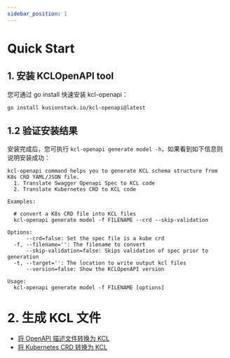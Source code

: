```yaml
---
sidebar_position: 1
---
```


# Quick Start

## 1. 安装 KCLOpenAPI tool

您可通过 go install 快速安装 kcl-openapi：

```shell
go install kusionstack.io/kcl-openapi@latest
```

## 1.2 验证安装结果

安装完成后，您可执行 `kcl-openapi generate model -h`，如果看到如下信息则说明安装成功：

```shell
kcl-openapi command helps you to generate KCL schema structure from K8s CRD YAML/JSON file.
  1. Translate Swagger Openapi Spec to KCL code
  2. Translate Kubernetes CRD to KCL code

Examples:

  # convert a K8s CRD file into KCL files
  kcl-openapi generate model -f FILENAME --crd --skip-validation

Options:
      --crd=false: Set the spec file is a kube crd
  -f, --filename='': The filename to convert
      --skip-validation=false: Skips validation of spec prior to generation
  -t, --target='': The location to write output kcl files
      --version=false: Show the KCLOpenAPI version

Usage:
  kcl-openapi generate model -f FILENAME [options]
```

# 2. 生成 KCL 文件

- [将 OpenAPI 描述文件转换为 KCL](../openapi/openapi-to-kcl.md)
- [将 Kubernetes CRD 转换为 KCL](../openapi/crd-to-kcl.md)
